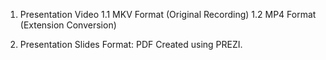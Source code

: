 1. Presentation Video
1.1 MKV Format (Original Recording)
1.2 MP4 Format (Extension Conversion)

2. Presentation Slides 
Format: PDF
Created using PREZI.

